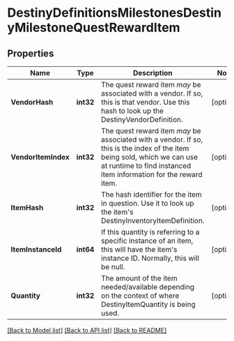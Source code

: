 # DestinyDefinitionsMilestonesDestinyMilestoneQuestRewardItem

## Properties
Name | Type | Description | Notes
------------ | ------------- | ------------- | -------------
**VendorHash** | **int32** | The quest reward item *may* be associated with a vendor. If so, this is that vendor. Use this hash to look up the DestinyVendorDefinition. | [optional] 
**VendorItemIndex** | **int32** | The quest reward item *may* be associated with a vendor. If so, this is the index of the item being sold, which we can use at runtime to find instanced item information for the reward item. | [optional] 
**ItemHash** | **int32** | The hash identifier for the item in question. Use it to look up the item&#39;s DestinyInventoryItemDefinition. | [optional] 
**ItemInstanceId** | **int64** | If this quantity is referring to a specific instance of an item, this will have the item&#39;s instance ID. Normally, this will be null. | [optional] 
**Quantity** | **int32** | The amount of the item needed/available depending on the context of where DestinyItemQuantity is being used. | [optional] 

[[Back to Model list]](../README.md#documentation-for-models) [[Back to API list]](../README.md#documentation-for-api-endpoints) [[Back to README]](../README.md)


